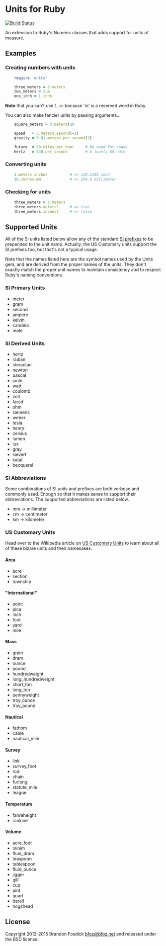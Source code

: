 Units for Ruby
==============

[![Build Status](https://travis-ci.org/bfoz/units-ruby.png)](https://travis-ci.org/bfoz/units-ruby)

An extension to Ruby's Numeric classes that adds support for units of measure.

Examples
--------

### Creating numbers with units
```ruby
    require 'units'

    three_meters = 3.meters
    two_meters = 2.m
    one_inch = 1.inch
```

**Note** that you can't use `1.in` because 'in' is a reserved word in Ruby.

You can also make fancier units by passing arguments...

```ruby
    square_meters = 3.meters(2)

    speed   = 3.meters.second(-1)
    gravity = 9.81.meters.per_second(2)

    future  = 88.miles.per_hour	    # No need for roads
    hertz   = 440.per_second	    # A lovely A4 note
```

### Converting units
```ruby
    3.meters.inches          # => 118.1103 inch
    10.inches.mm             # => 254.0 millimeter
```

### Checking for units
```ruby
    three_meters = 3.meters
    three_meters.meters?     # => true
    three_meters.inches?     # => false
```

Supported Units
----------------
All of the SI units listed below allow any of the standard
[SI prefixes](http://en.wikipedia.org/wiki/Metric_prefix) to be prepended to the
unit name. Actually, the US Customary units support the SI prefixes too, but
that's not a typical usage.

Note that the names listed here are the symbol names used by the Units gem, and
are derived from the proper names of the units. They don't exactly match the
proper unit names to maintain consistency and to respect Ruby's naming
conventions.

### SI Primary Units
- meter
- gram
- second
- ampere
- kelvin
- candela
- mole

### SI Derived Units
- hertz
- radian
- steradian
- newton
- pascal
- joule
- watt
- coulomb
- volt
- farad
- ohm
- siemens
- weber
- tesla
- henry
- celsius
- lumen
- lux
- gray
- sievert
- katal
- becquerel

### SI Abbreviations
Some combinations of SI units and prefixes are both verbose and commonly used.
Enough so that it makes sense to support their abbreviations. The supported
abbreviations are listed below.

- mm -> millimeter
- cm -> centimeter
- km -> kilometer

### US Customary Units
Head over to the Wikipedia article on [US Customary Units](http://wikipedia.org/wiki/United_States_customary_units)
to learn about all of these bizare units and their namesakes.

#### Area
- acre
- section
- township

#### "International"
- point
- pica
- inch
- foot
- yard
- mile

#### Mass
- grain
- dram
- ounce
- pound
- hundredweight
- long_hundredweight
- short_ton
- long_ton
- pennyweight
- troy_ounce
- troy_pound

#### Nautical
- fathom
- cable
- nautical_mile

#### Survey
- link
- survey_foot
- rod
- chain
- furlong
- statute_mile
- league

#### Temperature
- fahreheight
- rankine

#### Volume
- acre_foot
- minim
- fluid_dram
- teaspoon
- tablespoon
- fluid_ounce
- jigger
- gill
- cup
- pint
- quart
- barell
- hogshead

License
-------

Copyright 2012-2015 Brandon Fosdick <bfoz@bfoz.net> and released under the BSD
license.
